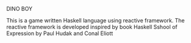 
   DINO BOY

  This is a game written Haskell language using reactive framework. The reactive framework
is developed inspired by book Haskell Sshool of Expression by Paul Hudak and Conal Eliott



